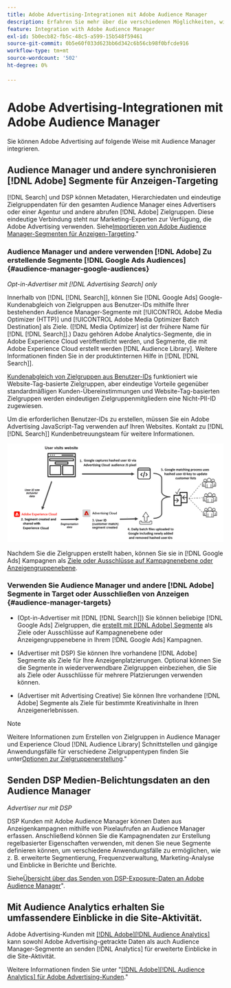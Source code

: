 ```yaml
---
title: Adobe Advertising-Integrationen mit Adobe Audience Manager
description: Erfahren Sie mehr über die verschiedenen Möglichkeiten, wie Adobe Advertising Daten mit Adobe Audience Manager austauschen kann.
feature: Integration with Adobe Audience Manager
exl-id: 5b0ecb82-fb5c-48c5-a599-15b548f59461
source-git-commit: 0b5e60f033d623bb6d342c6b56cb98f0bfcde916
workflow-type: tm+mt
source-wordcount: '502'
ht-degree: 0%

---
```


# Adobe Advertising-Integrationen mit Adobe Audience Manager

Sie können Adobe Advertising auf folgende Weise mit Audience Manager integrieren.

## Audience Manager und andere synchronisieren [!DNL Adobe] Segmente für Anzeigen-Targeting

[!DNL Search] und DSP können Metadaten, Hierarchiedaten und eindeutige Zielgruppendaten für den gesamten Audience Manager eines Advertisers oder einer Agentur und andere abrufen [!DNL Adobe] Zielgruppen. Diese eindeutige Verbindung steht nur Marketing-Experten zur Verfügung, die Adobe Advertising verwenden. Siehe[Importieren von Adobe Audience Manager-Segmenten für Anzeigen-Targeting](/help/integrations/audience-manager/import-audiences.md).&quot;

### Audience Manager und andere verwenden [!DNL Adobe] Zu erstellende Segmente [!DNL Google Ads Audiences] {#audience-manager-google-audiences}

*Opt-in-Advertiser mit [!DNL Advertising Search] only*

Innerhalb von [!DNL [!DNL Search]], können Sie [!DNL Google Ads] Google-Kundenabgleich von Zielgruppen aus Benutzer-IDs mithilfe Ihrer bestehenden Audience Manager-Segmente mit [!UICONTROL Adobe Media Optimizer (HTTP)] und [!UICONTROL Adobe Media Optimizer Batch Destination] als Ziele. ([!DNL Media Optimizer] ist der frühere Name für [!DNL [!DNL Search]].) Dazu gehören Adobe Analytics-Segmente, die in Adobe Experience Cloud veröffentlicht werden, und Segmente, die mit Adobe Experience Cloud erstellt werden [!DNL Audience Library]. Weitere Informationen finden Sie in der produktinternen Hilfe in [!DNL [!DNL Search]].

[Kundenabgleich von Zielgruppen aus Benutzer-IDs](https://support.google.com/google-ads/answer/9199250) funktioniert wie Website-Tag-basierte Zielgruppen, aber eindeutige Vorteile gegenüber standardmäßigen Kunden-Übereinstimmungen und Website-Tag-basierten Zielgruppen werden eindeutigen Zielgruppenmitgliedern eine Nicht-PII-ID zugewiesen.

Um die erforderlichen Benutzer-IDs zu erstellen, müssen Sie ein Adobe Advertising JavaScript-Tag verwenden <!-- with a user ID parameter -->auf Ihren Websites. Kontakt zu [!DNL [!DNL Search]] Kundenbetreuungsteam für weitere Informationen.

![Segmenterstellungsvorgang](/help/integrations/assets/ad_search_user_id_pic.png)

Nachdem Sie die Zielgruppen erstellt haben, können Sie sie in [!DNL Google Ads] Kampagnen als [Ziele oder Ausschlüsse auf Kampagnenebene oder Anzeigengruppenebene](#audience-manager-targets).

### Verwenden Sie Audience Manager und andere [!DNL Adobe] Segmente in Target oder Ausschließen von Anzeigen {#audience-manager-targets}

* (Opt-in-Advertiser mit [!DNL [!DNL Search]]) Sie können beliebige [!DNL Google Ads] Zielgruppen, die [erstellt mit [!DNL Adobe] Segmente](#audience-manager-google-audiences) als Ziele oder Ausschlüsse auf Kampagnenebene oder Anzeigengruppenebene in Ihrem [!DNL Google Ads] Kampagnen.

* (Advertiser mit DSP) Sie können Ihre vorhandene [!DNL Adobe] Segmente als Ziele für Ihre Anzeigenplatzierungen. Optional können Sie die Segmente in wiederverwendbare Zielgruppen einbeziehen, die Sie als Ziele oder Ausschlüsse für mehrere Platzierungen verwenden können.

* (Advertiser mit Advertising Creative) Sie können Ihre vorhandene [!DNL Adobe] Segmente als Ziele für bestimmte Kreativinhalte in Ihren Anzeigenerlebnissen.

>[!NOTE]
>
>Weitere Informationen zum Erstellen von Zielgruppen in Audience Manager und Experience Cloud [!DNL Audience Library] Schnittstellen und gängige Anwendungsfälle für verschiedene Zielgruppentypen finden Sie unter[Optionen zur Zielgruppenerstellung](https://experienceleague.adobe.com/docs/experience-cloud-kcs/kbarticles/KA-16471.html).&quot;

## Senden DSP Medien-Belichtungsdaten an den Audience Manager

*Advertiser nur mit DSP*

DSP Kunden mit Adobe Audience Manager können Daten aus Anzeigenkampagnen mithilfe von Pixelaufrufen an Audience Manager erfassen. Anschließend können Sie die Kampagnendaten zur Erstellung regelbasierter Eigenschaften verwenden, mit denen Sie neue Segmente definieren können, um verschiedene Anwendungsfälle zu ermöglichen, wie z. B. erweiterte Segmentierung, Frequenzverwaltung, Marketing-Analyse und Einblicke in Berichte und Berichte.

Siehe[Übersicht über das Senden von DSP-Exposure-Daten an Adobe Audience Manager](/help/integrations/audience-manager/media-data-integration/overview.md)&quot;.

## Mit Audience Analytics erhalten Sie umfassendere Einblicke in die Site-Aktivität.

Adobe Advertising-Kunden mit [[!DNL Adobe][!DNL Audience Analytics]](https://experienceleague.adobe.com/docs/analytics/integration/audience-analytics/mc-audiences-aam.html) kann sowohl Adobe Advertising-getrackte Daten als auch Audience Manager-Segmente an senden [!DNL Analytics] für erweiterte Einblicke in die Site-Aktivität.

Weitere Informationen finden Sie unter &quot;[[!DNL Adobe][!DNL Audience Analytics] für Adobe Advertising-Kunden](/help/integrations/audience-manager/audience-analytics.md).&quot;
